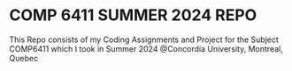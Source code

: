 # COMP 6411 SUMMER 2024 REPO

<p>This Repo consists of my Coding Assignments and Project for the Subject COMP6411 which I took in Summer 2024 @Concordia University, Montreal, Quebec</p>
